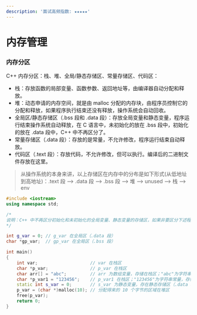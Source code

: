 ```yaml
---
description: '面试高频指数: ★★★★★'
---
```


# 内存管理

### 内存分区

C++ 内存分区：栈、堆、全局/静态存储区、常量存储区、代码区： 

* 栈：存放函数的局部变量、函数参数、返回地址等，由编译器自动分配和释放。
* 堆：动态申请的内存空间，就是由 malloc 分配的内存块，由程序员控制它的分配和释放，如果程序执行结束还没有释放，操作系统会自动回收。 
* 全局区/静态存储区（.bss 段和 .data 段）：存放全局变量和静态变量，程序运行结束操作系统自动释放，在 C 语言中，未初始化的放在 .bss 段中，初始化的放在 .data 段中，C++ 中不再区分了。 
* 常量存储区（.data 段）：存放的是常量，不允许修改，程序运行结束自动释放。 
* 代码区（.text 段）：存放代码，不允许修改，但可以执行。编译后的二进制文件存放在这里。

> 从操作系统的本身来讲，以上存储区在内存中的分布是如下形式\(从低地址到高地址\)：.text 段 --&gt; .data 段 --&gt; .bss 段 --&gt; 堆 --&gt; unused --&gt; 栈 --&gt; env

```cpp
#include <iostream>
using namespace std;

/*
说明：C++ 中不再区分初始化和未初始化的全局变量、静态变量的存储区，如果非要区分下述程序标注在了括号中
*/

int g_var = 0; // g_var 在全局区（.data 段）
char *gp_var;  // gp_var 在全局区（.bss 段）

int main()
{
    int var;                    // var 在栈区
    char *p_var;                // p_var 在栈区
    char arr[] = "abc";         // arr 为数组变量，存储在栈区；"abc"为字符串常量，存储在常量区
    char *p_var1 = "123456";    // p_var1 在栈区；"123456"为字符串常量，存储在常量区
    static int s_var = 0;       // s_var 为静态变量，存在静态存储区（.data 段）
    p_var = (char *)malloc(10); // 分配得来的 10 个字节的区域在堆区
    free(p_var);
    return 0;
}
```

